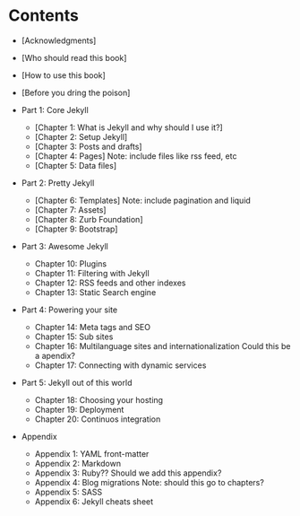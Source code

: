 # Contents

- [Acknowledgments]
- [Who should read this book]
- [How to use this book]
- [Before you dring the poison]

- Part 1: Core Jekyll
    - [Chapter 1: What is Jekyll and why should I use it?]
    - [Chapter 2: Setup Jekyll]
    - [Chapter 3: Posts and drafts]
    - [Chapter 4: Pages]
        Note: include files like rss feed, etc
    - [Chapter 5: Data files]

- Part 2: Pretty Jekyll
    - [Chapter 6: Templates]
      Note: include pagination and liquid
    - [Chapter 7: Assets]
    - [Chapter 8: Zurb Foundation]
    - [Chapter 9: Bootstrap]

- Part 3: Awesome Jekyll
    - Chapter 10: Plugins
    - Chapter 11: Filtering with Jekyll
    - Chapter 12: RSS feeds and other indexes
    - Chapter 13: Static Search engine

- Part 4: Powering your site
    - Chapter 14: Meta tags and SEO
    - Chapter 15: Sub sites
    - Chapter 16: Multilanguage sites and internationalization
      Could this be a apendix?
    - Chapter 17: Connecting with dynamic services

- Part 5: Jekyll out of this world
    - Chapter 18: Choosing your hosting
    - Chapter 19: Deployment
    - Chapter 20: Continuos integration

- Appendix
    - Appendix 1: YAML front-matter
    - Appendix 2: Markdown
    - Appendix 3: Ruby??
      Should we add this appendix?
    - Appendix 4: Blog migrations
      Note: should this go to chapters?
    - Appendix 5: SASS
    - Appendix 6: Jekyll cheats sheet
